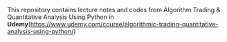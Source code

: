 This repository contains lecture notes and codes from Algorithm Trading & Quantitative Analysis Using Python in **Udemy**(https://www.udemy.com/course/algorithmic-trading-quantitative-analysis-using-python/)
